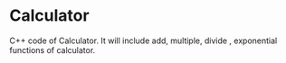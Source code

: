 # Calculator
C++ code of Calculator.
It will include add, multiple, divide , exponential functions of calculator.
